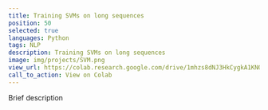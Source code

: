 ```yaml
---
title: Training SVMs on long sequences
position: 50
selected: true
languages: Python
tags: NLP
description: Training SVMs on long sequences
image: img/projects/SVM.png
view_url: https://colab.research.google.com/drive/1mhzs8dNJ3HkCygkA1KNORpCJAeL3cEUD#scrollTo=1rSoTkU7mxBB
call_to_action: View on Colab
---
```


Brief description